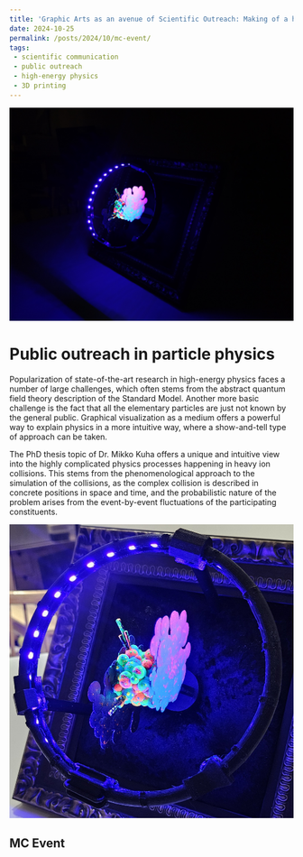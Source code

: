 ```yaml
---
title: 'Graphic Arts as an avenue of Scientific Outreach: Making of a heavy ion collision 3D sculpture and painting'
date: 2024-10-25
permalink: /posts/2024/10/mc-event/
tags:
 - scientific communication
 - public outreach
 - high-energy physics
 - 3D printing
---
```


<img src='/images/mc-event-dark.jpg'>


Public outreach in particle physics
======

Popularization of state-of-the-art research in high-energy physics faces a number of large challenges, which often stems from the abstract quantum field theory description of the Standard Model. Another more basic challenge is the fact that all the elementary particles are just not known by the general public. Graphical visualization as a medium offers a powerful way to explain physics in a more intuitive way, where a show-and-tell type of approach can be taken. 

The PhD thesis topic of Dr. Mikko Kuha offers a unique and intuitive view into the highly complicated physics processes happening in heavy ion collisions. This stems from the phenomenological approach to the simulation of the collisions, as the complex collision is described in concrete positions in space and time, and the probabilistic nature of the problem arises from the event-by-event fluctuations of the participating constituents.


<img src='/images/mc-event-light.jpg'>

MC Event
------

